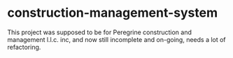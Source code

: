 # construction-management-system
This project was supposed to be for Peregrine construction and management l.l.c. inc, and now still incomplete and  on-going, needs a lot of refactoring.
